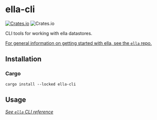 # ella-cli

[![Crates.io](https://img.shields.io/crates/v/ella-cli?style=for-the-badge)](https://crates.io/crates/ella-cli/)
![Crates.io](https://img.shields.io/crates/l/ella?style=for-the-badge)

CLI tools for working with ella datastores.

[For general information on getting started with ella, see the `ella` repo.](https://github.com/CerebusOSS/ella)

## Installation

### Cargo

```shell
cargo install --locked ella-cli
```

## Usage

*[See `ella` CLI reference](docs/reference.md)*

